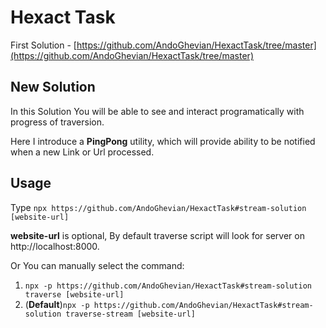 # Hexact Task
First Solution - [https://github.com/AndoGhevian/HexactTask/tree/master](https://github.com/AndoGhevian/HexactTask/tree/master)
## New Solution
In this Solution You will be able to see and interact programatically with progress of traversion.

Here I introduce a **PingPong** utility, which will provide ability to be notified
when a new Link or Url processed.

## Usage
Type `npx https://github.com/AndoGhevian/HexactTask#stream-solution [website-url]`

**website-url** is optional, By default traverse script will look for server on
http://localhost:8000.

Or You can manually select the command:
1. `npx -p https://github.com/AndoGhevian/HexactTask#stream-solution traverse [website-url]`
1. (**Default**)`npx -p https://github.com/AndoGhevian/HexactTask#stream-solution traverse-stream [website-url]`